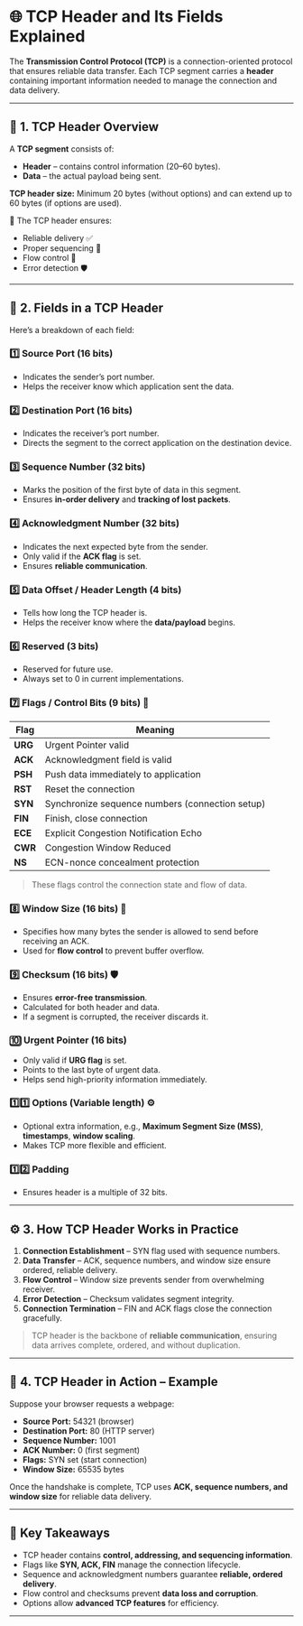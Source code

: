 

# 🌐 **TCP Header and Its Fields Explained**

The **Transmission Control Protocol (TCP)** is a connection-oriented protocol that ensures reliable data transfer. Each TCP segment carries a **header** containing important information needed to manage the connection and data delivery.

---

## 🧩 **1. TCP Header Overview**

A **TCP segment** consists of:

* **Header** – contains control information (20–60 bytes).
* **Data** – the actual payload being sent.

**TCP header size:** Minimum 20 bytes (without options) and can extend up to 60 bytes (if options are used).

📌 The TCP header ensures:

* Reliable delivery ✅
* Proper sequencing 🔢
* Flow control 🌊
* Error detection 🛡️

---

## 📝 **2. Fields in a TCP Header**

Here’s a breakdown of each field:

### 1️⃣ **Source Port (16 bits)**

* Indicates the sender’s port number.
* Helps the receiver know which application sent the data.

### 2️⃣ **Destination Port (16 bits)**

* Indicates the receiver’s port number.
* Directs the segment to the correct application on the destination device.

### 3️⃣ **Sequence Number (32 bits)**

* Marks the position of the first byte of data in this segment.
* Ensures **in-order delivery** and **tracking of lost packets**.

### 4️⃣ **Acknowledgment Number (32 bits)**

* Indicates the next expected byte from the sender.
* Only valid if the **ACK flag** is set.
* Ensures **reliable communication**.

### 5️⃣ **Data Offset / Header Length (4 bits)**

* Tells how long the TCP header is.
* Helps the receiver know where the **data/payload** begins.

### 6️⃣ **Reserved (3 bits)**

* Reserved for future use.
* Always set to 0 in current implementations.

### 7️⃣ **Flags / Control Bits (9 bits)** 🚦

| Flag    | Meaning                                         |
| ------- | ----------------------------------------------- |
| **URG** | Urgent Pointer valid                            |
| **ACK** | Acknowledgment field is valid                   |
| **PSH** | Push data immediately to application            |
| **RST** | Reset the connection                            |
| **SYN** | Synchronize sequence numbers (connection setup) |
| **FIN** | Finish, close connection                        |
| **ECE** | Explicit Congestion Notification Echo           |
| **CWR** | Congestion Window Reduced                       |
| **NS**  | ECN-nonce concealment protection                |

> These flags control the connection state and flow of data.

### 8️⃣ **Window Size (16 bits)** 🌊

* Specifies how many bytes the sender is allowed to send before receiving an ACK.
* Used for **flow control** to prevent buffer overflow.

### 9️⃣ **Checksum (16 bits)** 🛡️

* Ensures **error-free transmission**.
* Calculated for both header and data.
* If a segment is corrupted, the receiver discards it.

### 🔟 **Urgent Pointer (16 bits)**

* Only valid if **URG flag** is set.
* Points to the last byte of urgent data.
* Helps send high-priority information immediately.

### 1️⃣1️⃣ **Options (Variable length)** ⚙️

* Optional extra information, e.g., **Maximum Segment Size (MSS)**, **timestamps**, **window scaling**.
* Makes TCP more flexible and efficient.

### 1️⃣2️⃣ **Padding**

* Ensures header is a multiple of 32 bits.

---

## ⚙️ **3. How TCP Header Works in Practice**

1. **Connection Establishment** – SYN flag used with sequence numbers.
2. **Data Transfer** – ACK, sequence numbers, and window size ensure ordered, reliable delivery.
3. **Flow Control** – Window size prevents sender from overwhelming receiver.
4. **Error Detection** – Checksum validates segment integrity.
5. **Connection Termination** – FIN and ACK flags close the connection gracefully.

> TCP header is the backbone of **reliable communication**, ensuring data arrives complete, ordered, and without duplication.

---

## 🔄 **4. TCP Header in Action – Example**

Suppose your browser requests a webpage:

* **Source Port:** 54321 (browser)
* **Destination Port:** 80 (HTTP server)
* **Sequence Number:** 1001
* **ACK Number:** 0 (first segment)
* **Flags:** SYN set (start connection)
* **Window Size:** 65535 bytes

Once the handshake is complete, TCP uses **ACK, sequence numbers, and window size** for reliable data delivery.

---

## 🧭 **Key Takeaways**

* TCP header contains **control, addressing, and sequencing information**.
* Flags like **SYN, ACK, FIN** manage the connection lifecycle.
* Sequence and acknowledgment numbers guarantee **reliable, ordered delivery**.
* Flow control and checksums prevent **data loss and corruption**.
* Options allow **advanced TCP features** for efficiency.

---